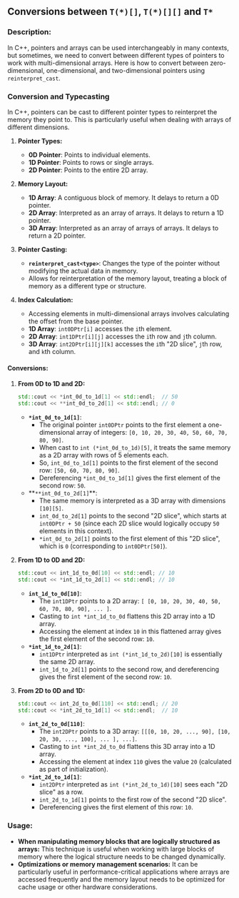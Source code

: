 ## Conversions between `T(*)[]`, `T(*)[][]` and `T*`

### Description:

In C++, pointers and arrays can be used interchangeably in many contexts, but sometimes, we need to convert between different types of pointers to work with multi-dimensional arrays. Here is how to convert between zero-dimensional, one-dimensional, and two-dimensional pointers using `reinterpret_cast`.

### Conversion and Typecasting

In C++, pointers can be cast to different pointer types to reinterpret the memory they point to. This is particularly useful when dealing with arrays of different dimensions.

1. **Pointer Types:**

   - **0D Pointer**: Points to individual elements.
   - **1D Pointer**: Points to rows or single arrays.
   - **2D Pointer**: Points to the entire 2D array.

2. **Memory Layout:**

   - **1D Array**: A contiguous block of memory. It delays to return a 0D pointer.
   - **2D Array**: Interpreted as an array of arrays. It delays to return a 1D pointer.
   - **3D Array**: Interpreted as an array of arrays of arrays. It delays to return a 2D pointer.

3. **Pointer Casting:**

   - **`reinterpret_cast<type>`**: Changes the type of the pointer without modifying the actual data in memory.
   - Allows for reinterpretation of the memory layout, treating a block of memory as a different type or structure.

4. **Index Calculation:**
   - Accessing elements in multi-dimensional arrays involves calculating the offset from the base pointer.
   - **1D Array**: `int0DPtr[i]` accesses the `i`th element.
   - **2D Array**: `int1DPtr[i][j]` accesses the `i`th row and `j`th column.
   - **3D Array**: `int2DPtr[i][j][k]` accesses the `i`th "2D slice", `j`th row, and `k`th column.

#### Conversions:

1. **From 0D to 1D and 2D:**

   ```cpp
   std::cout << *int_0d_to_1d[1] << std::endl;  // 50
   std::cout << **int_0d_to_2d[1] << std::endl; // 0
   ```

   - **`*int_0d_to_1d[1]`**:
     - The original pointer `int0DPtr` points to the first element a one-dimensional array of integers: `[0, 10, 20, 30, 40, 50, 60, 70, 80, 90]`.
     - When cast to `int (*int_0d_to_1d)[5]`, it treats the same memory as a 2D array with rows of 5 elements each.
     - So, `int_0d_to_1d[1]` points to the first element of the second row: `[50, 60, 70, 80, 90]`.
     - Dereferencing `*int_0d_to_1d[1]` gives the first element of the second row: `50`.
   - **`**int_0d_to_2d[1]`\*\*:
     - The same memory is interpreted as a 3D array with dimensions `[10][5]`.
     - `int_0d_to_2d[1]` points to the second "2D slice", which starts at `int0DPtr + 50` (since each 2D slice would logically occupy `50` elements in this context).
     - `*int_0d_to_2d[1]` points to the first element of this "2D slice", which is `0` (corresponding to `int0DPtr[50]`).

2. **From 1D to 0D and 2D:**

   ```cpp
   std::cout << int_1d_to_0d[10] << std::endl; // 10
   std::cout << *int_1d_to_2d[1] << std::endl; // 10
   ```

   - **`int_1d_to_0d[10]`**:
     - The `int1DPtr` points to a 2D array: `[ [0, 10, 20, 30, 40, 50, 60, 70, 80, 90], ... ]`.
     - Casting to `int *int_1d_to_0d` flattens this 2D array into a 1D array.
     - Accessing the element at index `10` in this flattened array gives the first element of the second row: `10`.
   - **`*int_1d_to_2d[1]`**:
     - `int1DPtr` interpreted as `int (*int_1d_to_2d)[10]` is essentially the same 2D array.
     - `int_1d_to_2d[1]` points to the second row, and dereferencing gives the first element of the second row: `10`.

3. **From 2D to 0D and 1D:**
   ```cpp
   std::cout << int_2d_to_0d[110] << std::endl; // 20
   std::cout << *int_2d_to_1d[1] << std::endl;  // 10
   ```
   - **`int_2d_to_0d[110]`**:
     - The `int2DPtr` points to a 3D array: `[[[0, 10, 20, ..., 90], [10, 20, 30, ..., 100], ... ], ...]`.
     - Casting to `int *int_2d_to_0d` flattens this 3D array into a 1D array.
     - Accessing the element at index `110` gives the value `20` (calculated as part of initialization).
   - **`*int_2d_to_1d[1]`**:
     - `int2DPtr` interpreted as `int (*int_2d_to_1d)[10]` sees each "2D slice" as a row.
     - `int_2d_to_1d[1]` points to the first row of the second "2D slice".
     - Dereferencing gives the first element of this row: `10`.

### Usage:

- **When manipulating memory blocks that are logically structured as arrays:** This technique is useful when working with large blocks of memory where the logical structure needs to be changed dynamically.
- **Optimizations or memory management scenarios:** It can be particularly useful in performance-critical applications where arrays are accessed frequently and the memory layout needs to be optimized for cache usage or other hardware considerations.
